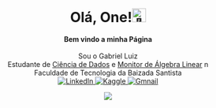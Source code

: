 <h1 align="center">Olá, One!<img src="https://github.com/wervlad/wervlad/assets/24524555/766d336d-b87d-44ba-807c-c51de2bc6b4d" width="28px" alt="👋"></h1>

<p align="center">
    <b>Bem vindo a minha Página</b><br><br>
    <a>
        Sou o Gabriel Luiz<br>
        Estudante de <a href="https://fatecrl.edu.br/cursos/ciencia-de-dados">Ciência de Dados</a> e <a href= "https://gabrielluizone.notion.site/Monitoria-a63bfe432c224921b0260ccb66a1f964">Monitor de Álgebra Linear</a> n<br>
        Faculdade de Tecnologia da Baizada Santista<br>
    </a>
    <a href="https://www.linkedin.com/in/gabrielluizone/">
        <img src="https://img.shields.io/badge/LinkedIn-404248?style=flat-&logo=linkedin" alt="LinkedIn">
    </a>
    <a href="https://www.kaggle.com/datasets/gabrielluizone">
        <img src="https://img.shields.io/badge/Kaggle-404248?style=flat&logo=kaggle" alt="Kaggle">
    </a>
    <a href="mailto:gabrielluizone@gmail.com">
        <img src="https://img.shields.io/badge/-Gmail-404248?style=flat-&labelColor=404248&logo=gmail&logoColor=white&link=gabrielluizone" alt="Gmnail">
    </a></br>
</p>

<p align="center">
  <a href="https://github.com/gabrielluizone">
    <img src="https://komarev.com/ghpvc/?username=gleverds&color=0F31DB&style=flat)" />
  </a>
</p>
